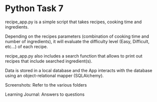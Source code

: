 # Python Task 7

recipe_app.py is a simple script that takes recipes, cooking time and ingredients.

Depending on the recipes parameters (combination of cooking time and number of ingredients), it will evaluate the difficulty level (Easy, Difficult, etc...) of each recipe.

recipe_app.py also includes a search function that allows to print out recipes that include searched ingredient(s).

Data is stored in a local database and the App interacts with the database using an object-relational mapper (SQLAlchemy).

Screenshots: Refer to the various folders

Learning Journal: Answers to questions
